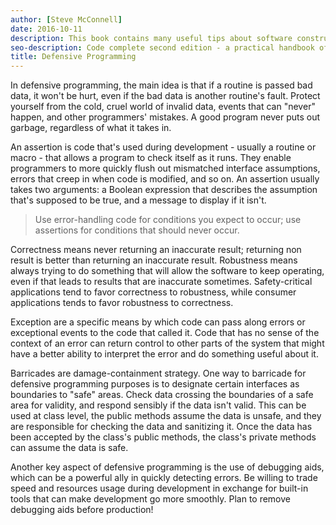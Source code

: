 ```yaml
---
author: [Steve McConnell]
date: 2016-10-11
description: This book contains many useful tips about software construction and best practices on creating clean code. A list of issues that can happen during software construction and how to avoid them by testing your code before writing them. The best part is the checklist at the end of every section containing useful items to check for during software construction.
seo-description: Code complete second edition - a practical handbook of software construction by Steve McConnell notes.
title: Defensive Programming
---
```


In defensive programming, the main idea is that if a routine is passed bad data, it won't be hurt, even if the bad data is another routine's fault. Protect yourself from the cold, cruel world of invalid data, events that can "never" happen, and other programmers' mistakes. A good program never puts out garbage, regardless of what it takes in.

An assertion is code that's used during development - usually a routine or macro - that allows a program to check itself as it runs. They enable programmers to more quickly flush out mismatched interface assumptions, errors that creep in when code is modified, and so on. An assertion usually takes two arguments: a Boolean expression that describes the assumption that's supposed to be true, and a message to display if it isn't.

> Use error-handling code for conditions you expect to occur; use assertions for conditions that should never occur.

Correctness means never returning an inaccurate result; returning non result is better than returning an inaccurate result. Robustness means always trying to do something that will allow the software to keep operating, even if that leads to results that are inaccurate sometimes. Safety-critical applications tend to favor correctness to robustness, while consumer applications tends to favor robustness to correctness.

Exception are a specific means by which code can pass along errors or exceptional events to the code that called it. Code that has no sense of the context of an error can return control to other parts of the system that might have a better ability to interpret the error and do something useful about it.

Barricades are damage-containment strategy. One way to barricade for defensive programming purposes is to designate certain interfaces as boundaries to "safe" areas. Check data crossing the boundaries of a safe area for validity, and respond sensibly if the data isn't valid. This can be used at class level, the public methods assume the data is unsafe, and they are responsible for checking the data and sanitizing it. Once the data has been accepted by the class's public methods, the class's private methods can assume the data is safe.

Another key aspect of defensive programming is the use of debugging aids, which can be a powerful ally in quickly detecting errors. Be willing to trade speed and resources usage during development in exchange for built-in tools that can make development go more smoothly. Plan to remove debugging aids before production!
